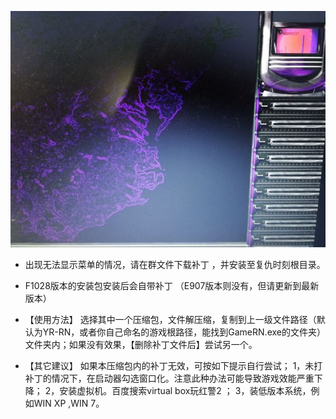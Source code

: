  ![](./jiaocheng11.jpg)

- 出现无法显示菜单的情况，请在群文件下载补丁 ，并安装至复仇时刻根目录。


- F1028版本的安装包安装后会自带补丁
（E907版本则没有，但请更新到最新版本）


- 【使用方法】
选择其中一个压缩包，文件解压缩，复制到上一级文件路径（默认为YR-RN，或者你自己命名的游戏根路径，能找到GameRN.exe的文件夹）文件夹内；如果没有效果，【删除补丁文件后】尝试另一个。

- 【其它建议】
如果本压缩包内的补丁无效，可按如下提示自行尝试；
1，未打补丁的情况下，在启动器勾选窗口化。注意此种办法可能导致游戏效能严重下降；
2，安装虚拟机。百度搜索virtual box玩红警2 ；
3，装低版本系统，例如WIN XP ,WIN 7。


